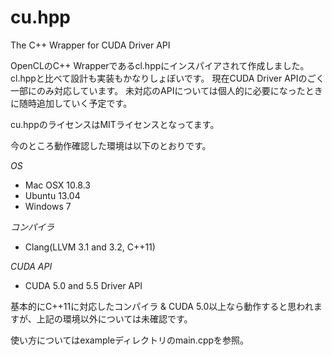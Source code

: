 cu.hpp
======

The C++ Wrapper for CUDA Driver API

OpenCLのC++ Wrapperであるcl.hppにインスパイアされて作成しました。
cl.hppと比べて設計も実装もかなりしょぼいです。
現在CUDA Driver APIのごく一部にのみ対応しています。
未対応のAPIについては個人的に必要になったときに随時追加していく予定です。

cu.hppのライセンスはMITライセンスとなってます。

今のところ動作確認した環境は以下のとおりです。

*OS*
* Mac OSX 10.8.3
* Ubuntu 13.04
* Windows 7

*コンパイラ*
* Clang(LLVM 3.1 and 3.2, C++11)

*CUDA API*
* CUDA 5.0 and 5.5 Driver API

基本的にC++11に対応したコンパイラ & CUDA 5.0以上なら動作すると思われますが、上記の環境以外については未確認です。

使い方についてはexampleディレクトリのmain.cppを参照。